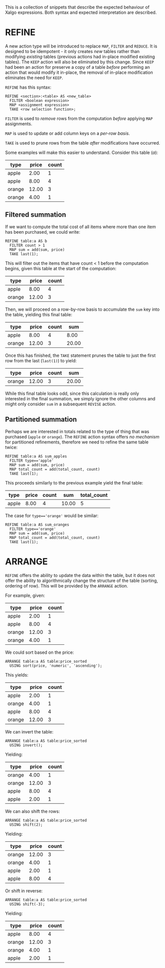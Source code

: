 This is a collection of snippets that describe the expected behaviour of Xalgo
expressions. Both syntax and expected interpretation are described.

# REFINE

A new action type will be introduced to replace `MAP`, `FILTER` and `REDUCE`. It
is designed to be idempotent - it only creates *new* tables rather than
modifying *existing* tables (previous actions had in-place modified existing
tables). The `KEEP` action will also be eliminated by this change. Since `KEEP`
had been an action for preserve a copy of a table *before* performing an action
that would modify it in-place, the removal of in-place modification eliminates
the need for `KEEP`.

`REFINE` has this syntax:

```
REFINE <section>:<table> AS <new_table>
  FILTER <boolean expression>
  MAP <assignment expression>
  TAKE <row selection function>;
```
  
`FILTER` is used to *remove* rows from the computation *before* applying `MAP` assignments.

`MAP` is used to update or add column keys on a *per-row basis*.

`TAKE` is used to prune rows from the table *after* modifications have occurred.

Some examples will make this easier to understand. Consider this table (*a*):

type  | price | count
------|-------|------
apple | 2.00  | 1
apple | 8.00  | 4
orange| 12.00 | 3
orange| 4.00  | 1

## Filtered summation

If we want to compute the total cost of all items where more than one item has
been purchased, we could write:

```
REFINE table:a AS b
  FILTER count > 1
  MAP sum = add(sum, price)
  TAKE last(1);
```
  
This will filter out the items that have count < 1 before the computation
begins, given this table at the start of the computation:

type  | price | count
------|-------|------
apple | 8.00  | 4
orange| 12.00 | 3

Then, we will proceed on a row-by-row basis to accumulate the `sum` key into the
table, yielding this final table:

type  | price | count | sum
------|-------|-------|----
apple | 8.00  | 4     | 8.00
orange| 12.00 | 3     | 20.00

Once this has finished, the `TAKE` statement prunes the table to just the first
row from the last (`last(1)`) to yield:

type  | price | count | sum
------|-------|-------|----
orange| 12.00 | 3     | 20.00

While this final table looks odd, since this calculation is really only
interested in the final summation, we simply ignore the other columns and might
only consider `sum` in a subsequent `REVISE` action.

## Partitioned summation

Perhaps we are interested in totals related to the type of thing that was
purchased (`apple` or `orange`). The `REFINE` action syntax offers *no
mechanism* for partitioned refinements, therefore we need to refine the same
table twice:

```
REFINE table:a AS sum_apples
  FILTER type=='apple'
  MAP sum = add(sum, price)
  MAP total_count = add(total_count, count)
  TAKE last(1);
```

This proceeds similarly to the previous example yield the final table:

type  | price | count | sum   | total_count
------|-------|-------|-------|------
apple | 8.00  | 4     | 10.00 | 5

The case for `type=='orange'` would be similar:

```
REFINE table:a AS sum_oranges
  FILTER type=='orange'
  MAP sum = add(sum, price)
  MAP total_count = add(total_count, count)
  TAKE last(1);
```

# ARRANGE

`REFINE` offers the ability to update the data within the table, but it does not
offer the ability to algorithmically change the structure of the table (sorting,
ordering of row). This will be provided by the `ARRANGE` action.

For example, given:

type  | price | count
------|-------|------
apple | 2.00  | 1
apple | 8.00  | 4
orange| 12.00 | 3
orange| 4.00  | 1

We could sort based on the price:

```
ARRANGE table:a AS table:price_sorted
  USING sort(price, 'numeric', 'ascending');
```

This yields:

type  | price | count
------|-------|------
apple | 2.00  | 1
orange| 4.00  | 1
apple | 8.00  | 4
orange| 12.00 | 3

We can invert the table:

```
ARRANGE table:a AS table:price_sorted
  USING invert();
```

Yielding:

type  | price | count
------|-------|------
orange| 4.00  | 1
orange| 12.00 | 3
apple | 8.00  | 4
apple | 2.00  | 1

We can also shift the rows:

```
ARRANGE table:a AS table:price_sorted
  USING shift(2);
```

Yielding:

type  | price | count
------|-------|------
orange| 12.00 | 3
orange| 4.00  | 1
apple | 2.00  | 1
apple | 8.00  | 4

Or shift in reverse:

```
ARRANGE table:a AS table:price_sorted
  USING shift(-3);
```

Yielding:

type  | price | count
------|-------|------
apple | 8.00  | 4
orange| 12.00 | 3
orange| 4.00  | 1
apple | 2.00  | 1

